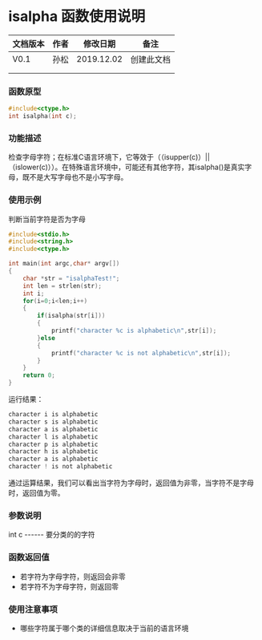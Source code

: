 # isalpha 函数使用说明





| **文档版本** | **作者** | **修改日期** | **备注**   |
| ------------ | -------- | ------------ | ---------- |
| V0.1         | 孙松   | 2019.12.02   | 创建此文档 |
|              |          |              |            |
|              |          |              |            |







### **函数原型**

```c
#include<ctype.h>
int isalpha(int c);
```



### **功能描述**

检查字母字符；在标准C语言环境下，它等效于（（isupper(c)）||（islower(c)））。在特殊语言环境中，可能还有其他字符，其isalpha()是真实字母，既不是大写字母也不是小写字母。





### **使用示例**

判断当前字符是否为字母

```c
#include<stdio.h>
#include<string.h>
#include<ctype.h>

int main(int argc,char* argv[])
{
	char *str = "isalphaTest!";
	int len = strlen(str);
	int i;
	for(i=0;i<len;i++)
	{
		if(isalpha(str[i]))
		{
			printf("character %c is alphabetic\n",str[i]);
		}else
		{
			printf("character %c is not alphabetic\n",str[i]);
		}
	}
	return 0;
}
```

运行结果：

```c
character i is alphabetic
character s is alphabetic
character a is alphabetic
character l is alphabetic
character p is alphabetic
character h is alphabetic
character a is alphabetic
character ! is not alphabetic
```

通过运算结果，我们可以看出当字符为字母时，返回值为非零，当字符不是字母时，返回值为零。





### **参数说明**

int c ------ 要分类的的字符






### **函数返回值**

 - 若字符为字母字符，则返回会非零
 - 若字符不为字母字符，则返回零






### **使用注意事项**

- 哪些字符属于哪个类的详细信息取决于当前的语言环境
